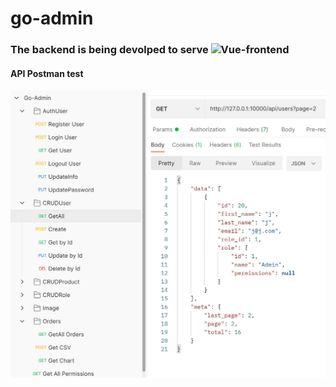 # go-admin

### The backend is being devolped to serve ![Vue-frontend](https://github.com/M0-AR/vue-admin)

#### API Postman test
![postman](go-admin-postman-test.JPG )
